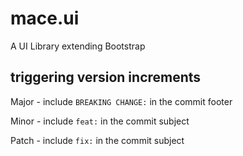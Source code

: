 # mace.ui
A UI Library extending Bootstrap

## triggering version increments 
Major - include `BREAKING CHANGE:` in the commit footer

Minor - include `feat:` in the commit subject

Patch - include `fix:` in the commit subject